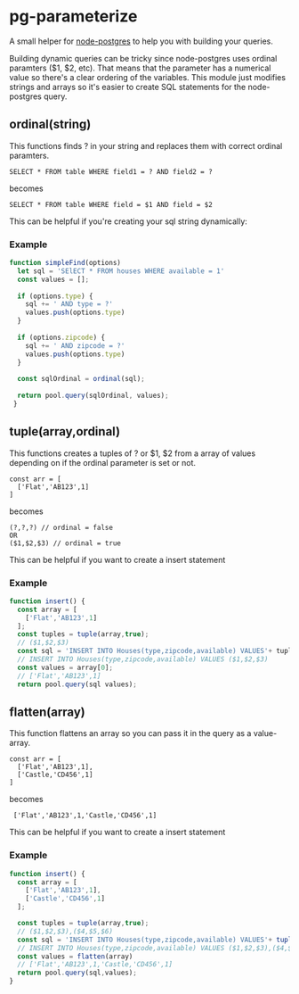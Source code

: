 # pg-parameterize
A small helper for [node-postgres](https://github.com/brianc/node-postgres) to help you with building your queries.

Building dynamic queries can be tricky since node-postgres uses ordinal paramters ($1, $2, etc). That means that the parameter has a numerical value so there's a clear ordering of the variables. This module just modifies strings and arrays so it's easier to create SQL statements for the node-postgres query.

## ordinal(string)
This functions finds ? in  your string and replaces them with correct ordinal paramters.

```
SELECT * FROM table WHERE field1 = ? AND field2 = ?
```
becomes
```
SELECT * FROM table WHERE field = $1 AND field = $2
```

This can be helpful if you're creating your sql string dynamically:

### Example
```javascript
function simpleFind(options)
  let sql = 'SElECT * FROM houses WHERE available = 1'
  const values = [];
  
  if (options.type) {
    sql += ' AND type = ?'
    values.push(options.type)
  }
  
  if (options.zipcode) {
    sql += ' AND zipcode = ?'
    values.push(options.type)
  }
  
  const sqlOrdinal = ordinal(sql);
  
  return pool.query(sqlOrdinal, values);
 }
 ```

## tuple(array,ordinal)
This functions creates a tuples of ? or $1, $2 from a array of values depending on if the ordinal parameter is set or not.

```
const arr = [
  ['Flat','AB123',1]  
]
```
becomes
```
(?,?,?) // ordinal = false
OR
($1,$2,$3) // ordinal = true
```

This can be helpful if you want to create a insert statement
### Example
```javascript
function insert() {
  const array = [
    ['Flat','AB123',1]    
  ];
  const tuples = tuple(array,true);
  // ($1,$2,$3)
  const sql = 'INSERT INTO Houses(type,zipcode,available) VALUES'+ tuples ;
  // INSERT INTO Houses(type,zipcode,available) VALUES ($1,$2,$3)  
  const values = array[0];
  // ['Flat','AB123',1]
  return pool.query(sql values);
```

## flatten(array)
This function flattens an array so you can pass it in the query as a value-array.

```
const arr = [
  ['Flat','AB123',1],
  ['Castle,'CD456',1]
]
```
becomes
```
 ['Flat','AB123',1,'Castle,'CD456',1]
```

This can be helpful if you want to create a insert statement
### Example
```javascript
function insert() {
  const array = [
    ['Flat','AB123',1],
    ['Castle','CD456',1]
  ];

  const tuples = tuple(array,true);
  // ($1,$2,$3),($4,$5,$6)
  const sql = 'INSERT INTO Houses(type,zipcode,available) VALUES'+ tuple(values,true);
  // INSERT INTO Houses(type,zipcode,available) VALUES ($1,$2,$3),($4,$5,$6)
  const values = flatten(array)
  // ['Flat','AB123',1,'Castle,'CD456',1]
  return pool.query(sql,values);
}